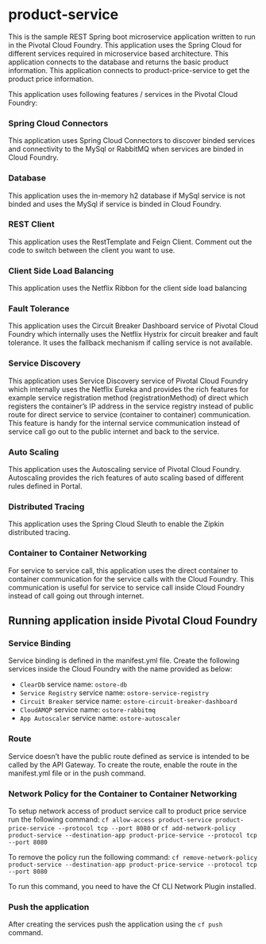 product-service
===============
This is the sample REST Spring boot microservice application written to run in the Pivotal Cloud Foundry. This application uses the Spring Cloud for different services required in microservice based architecture. This application connects to the database and returns the basic product information. This application connects to product-price-service to get the product price information.

This application uses following features / services in the Pivotal Cloud Foundry:

### Spring Cloud Connectors 
This application uses Spring Cloud Connectors to discover binded services and connectivity to the MySql or RabbitMQ when services are binded in Cloud Foundry. 

### Database 
This application uses the in-memory h2 database if MySql service is not binded and uses the MySql if service is binded in Cloud Foundry.

### REST Client 
This application uses the RestTemplate and Feign Client. Comment out the code to switch between the client you want to use. 

### Client Side Load Balancing
This application uses the Netflix Ribbon for the client side load balancing

### Fault Tolerance
This application uses the Circuit Breaker Dashboard service of Pivotal Cloud Foundry which internally uses the Netflix Hystrix for circuit breaker and fault tolerance. It uses the fallback mechanism if calling service is not available. 

### Service Discovery 
This application uses Service Discovery service of Pivotal Cloud Foundry which internally uses the Netflix Eureka and provides the rich features for example service registration method (registrationMethod) of direct which registers the container’s IP address in the service registry instead of public route for direct service to service (container to container) communication. This feature is handy for the internal service communication instead of service call go out to the public internet and back to the service. 

### Auto Scaling
This application uses the Autoscaling service of Pivotal Cloud Foundry. Autoscaling provides the rich features of auto scaling based of different rules defined in Portal.

### Distributed Tracing
This application uses the Spring Cloud Sleuth to enable the Zipkin distributed tracing. 

### Container to Container Networking
For service to service call, this application uses the direct container to container communication for the service calls with the Cloud Foundry. This communication is useful for service to service call inside Cloud Foundry instead of call going out through internet. 

## Running application inside Pivotal Cloud Foundry
### Service Binding
Service binding is defined in the manifest.yml file. Create the following services inside the Cloud Foundry with the name provided as below:

* `ClearDb` service name: `ostore-db`
* `Service Registry` service name: `ostore-service-registry`
* `Circuit Breaker` service name: `ostore-circuit-breaker-dashboard`
* `CloudAMQP` service name: `ostore-rabbitmq`
* `App Autoscaler` service name: `ostore-autoscaler`

### Route
Service doesn’t have the public route defined as service is intended to be called by the API Gateway. To create the route, enable the route in the manifest.yml file or in the push command. 

### Network Policy for the Container to Container Networking 
To setup network access of product service call to product price service run the following command:
`cf allow-access product-service product-price-service --protocol tcp --port 8080` or 
`cf add-network-policy product-service --destination-app product-price-service --protocol tcp --port 8080`

To remove the policy run the following command:
`cf remove-network-policy product-service --destination-app product-price-service --protocol tcp --port 8080`

To run this command, you need to have the Cf CLI Network Plugin installed. 

### Push the application
After creating the services push the application using the `cf push` command. 

